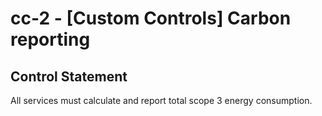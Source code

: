 # cc-2 - \[Custom Controls\] Carbon reporting

## Control Statement

All services must calculate and report total scope 3 energy consumption.
